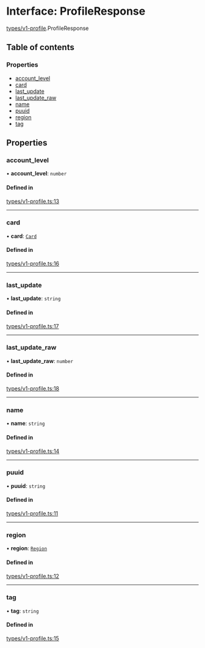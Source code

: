 # Interface: ProfileResponse

[types/v1-profile](../modules/types_v1_profile.md).ProfileResponse

## Table of contents

### Properties

- [account\_level](types_v1_profile.ProfileResponse.md#account_level)
- [card](types_v1_profile.ProfileResponse.md#card)
- [last\_update](types_v1_profile.ProfileResponse.md#last_update)
- [last\_update\_raw](types_v1_profile.ProfileResponse.md#last_update_raw)
- [name](types_v1_profile.ProfileResponse.md#name)
- [puuid](types_v1_profile.ProfileResponse.md#puuid)
- [region](types_v1_profile.ProfileResponse.md#region)
- [tag](types_v1_profile.ProfileResponse.md#tag)

## Properties

### account\_level

• **account\_level**: `number`

#### Defined in

[types/v1-profile.ts:13](https://github.com/jameslinimk/unofficial-valorant-api/blob/372bfa0/package/src/types/v1-profile.ts#L13)

___

### card

• **card**: [`Card`](types_v1_profile.Card.md)

#### Defined in

[types/v1-profile.ts:16](https://github.com/jameslinimk/unofficial-valorant-api/blob/372bfa0/package/src/types/v1-profile.ts#L16)

___

### last\_update

• **last\_update**: `string`

#### Defined in

[types/v1-profile.ts:17](https://github.com/jameslinimk/unofficial-valorant-api/blob/372bfa0/package/src/types/v1-profile.ts#L17)

___

### last\_update\_raw

• **last\_update\_raw**: `number`

#### Defined in

[types/v1-profile.ts:18](https://github.com/jameslinimk/unofficial-valorant-api/blob/372bfa0/package/src/types/v1-profile.ts#L18)

___

### name

• **name**: `string`

#### Defined in

[types/v1-profile.ts:14](https://github.com/jameslinimk/unofficial-valorant-api/blob/372bfa0/package/src/types/v1-profile.ts#L14)

___

### puuid

• **puuid**: `string`

#### Defined in

[types/v1-profile.ts:11](https://github.com/jameslinimk/unofficial-valorant-api/blob/372bfa0/package/src/types/v1-profile.ts#L11)

___

### region

• **region**: [`Region`](../modules/types_general.md#region)

#### Defined in

[types/v1-profile.ts:12](https://github.com/jameslinimk/unofficial-valorant-api/blob/372bfa0/package/src/types/v1-profile.ts#L12)

___

### tag

• **tag**: `string`

#### Defined in

[types/v1-profile.ts:15](https://github.com/jameslinimk/unofficial-valorant-api/blob/372bfa0/package/src/types/v1-profile.ts#L15)
